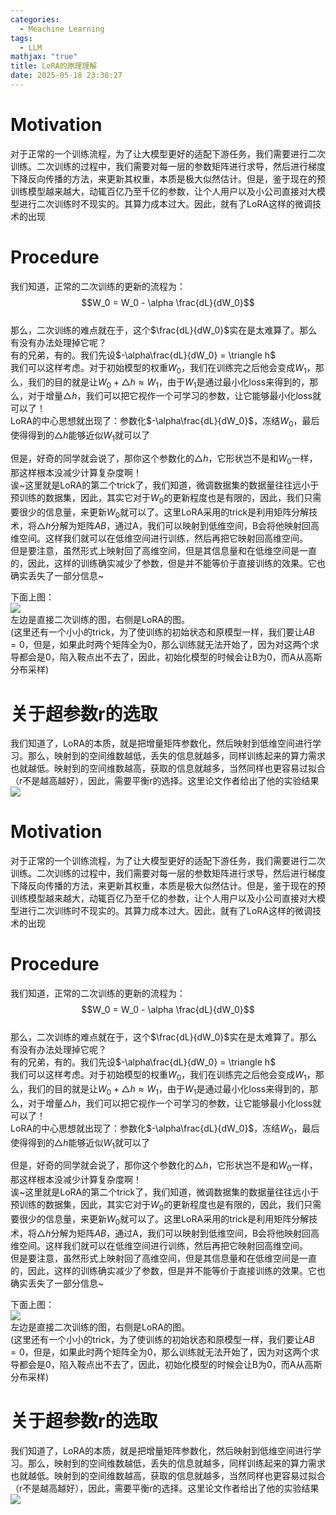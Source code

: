 ```yaml
---
categories:
  - Meachine Learning
tags:
  - LLM
mathjax: "true"
title: LoRA的原理理解
date: 2025-05-18 23:38:27
---
```


# Motivation  
对于正常的一个训练流程，为了让大模型更好的适配下游任务，我们需要进行二次训练。二次训练的过程中，我们需要对每一层的参数矩阵进行求导，然后进行梯度下降反向传播的方法，来更新其权重，本质是极大似然估计。但是，鉴于现在的预训练模型越来越大，动辄百亿乃至千亿的参数，让个人用户以及小公司直接对大模型进行二次训练时不现实的。其算力成本过大。因此，就有了LoRA这样的微调技术的出现  

# Procedure  
我们知道，正常的二次训练的更新的流程为：$$W_0 = W_0 - \alpha \frac{dL}{dW_0}$$  
那么，二次训练的难点就在于，这个$\frac{dL}{dW_0}$实在是太难算了。那么有没有办法处理掉它呢？  
有的兄弟，有的。我们先设$-\alpha\frac{dL}{dW_0} = \triangle h$  
我们可以这样考虑。对于初始模型的权重$W_0$，我们在训练完之后他会变成$W_1$，那么，我们的目的就是让$W_0 + \triangle h \approx W_1$，由于$W_1$是通过最小化loss来得到的，那么，对于增量$\triangle h$，我们可以把它视作一个可学习的参数，让它能够最小化loss就可以了！  
LoRA的中心思想就出现了：参数化$-\alpha\frac{dL}{dW_0}$，冻结$W_0$，最后使得得到的$\triangle h$能够近似$W_1$就可以了  

但是，好奇的同学就会说了，那你这个参数化的$\triangle h$，它形状岂不是和$W_0$一样，那这样根本没减少计算复杂度啊！  
诶~这里就是LoRA的第二个trick了，我们知道，微调数据集的数据量往往远小于预训练的数据集，因此，其实它对于$W_0$的更新程度也是有限的，因此，我们只需要很少的信息量，来更新$W_0$就可以了。这里LoRA采用的trick是利用矩阵分解技术，将$\triangle h$分解为矩阵$AB$，通过A，我们可以映射到低维空间，B会将他映射回高维空间。这样我们就可以在低维空间进行训练，然后再把它映射回高维空间。  
但是要注意，虽然形式上映射回了高维空间，但是其信息量和在低维空间是一直的，因此，这样的训练确实减少了参数，但是并不能等价于直接训练的效果。它也确实丢失了一部分信息~  

下面上图：  
![](/IMG/Pasted%20image%2020250518142849.png)  
左边是直接二次训练的图，右侧是LoRA的图。  
(这里还有一个小小的trick，为了使训练的初始状态和原模型一样，我们要让$AB = 0$，但是，如果此时两个矩阵全为0，那么训练就无法开始了，因为对这两个求导都会是0，陷入鞍点出不去了，因此，初始化模型的时候会让B为0，而A从高斯分布采样)  

# 关于超参数r的选取  
我们知道了，LoRA的本质，就是把增量矩阵参数化，然后映射到低维空间进行学习。那么，映射到的空间维数越低，丢失的信息就越多，同样训练起来的算力需求也就越低。映射到的空间维数越高，获取的信息就越多，当然同样也更容易过拟合（r不是越高越好），因此，需要平衡r的选择。这里论文作者给出了他的实验结果  
![](/IMG/Pasted%20image%2020250518143351.png)  

# Motivation  
对于正常的一个训练流程，为了让大模型更好的适配下游任务，我们需要进行二次训练。二次训练的过程中，我们需要对每一层的参数矩阵进行求导，然后进行梯度下降反向传播的方法，来更新其权重，本质是极大似然估计。但是，鉴于现在的预训练模型越来越大，动辄百亿乃至千亿的参数，让个人用户以及小公司直接对大模型进行二次训练时不现实的。其算力成本过大。因此，就有了LoRA这样的微调技术的出现  

# Procedure  
我们知道，正常的二次训练的更新的流程为：$$W_0 = W_0 - \alpha \frac{dL}{dW_0}$$  
那么，二次训练的难点就在于，这个$\frac{dL}{dW_0}$实在是太难算了。那么有没有办法处理掉它呢？  
有的兄弟，有的。我们先设$-\alpha\frac{dL}{dW_0} = \triangle h$  
我们可以这样考虑。对于初始模型的权重$W_0$，我们在训练完之后他会变成$W_1$，那么，我们的目的就是让$W_0 + \triangle h \approx W_1$，由于$W_1$是通过最小化loss来得到的，那么，对于增量$\triangle h$，我们可以把它视作一个可学习的参数，让它能够最小化loss就可以了！  
LoRA的中心思想就出现了：参数化$-\alpha\frac{dL}{dW_0}$，冻结$W_0$，最后使得得到的$\triangle h$能够近似$W_1$就可以了  

但是，好奇的同学就会说了，那你这个参数化的$\triangle h$，它形状岂不是和$W_0$一样，那这样根本没减少计算复杂度啊！  
诶~这里就是LoRA的第二个trick了，我们知道，微调数据集的数据量往往远小于预训练的数据集，因此，其实它对于$W_0$的更新程度也是有限的，因此，我们只需要很少的信息量，来更新$W_0$就可以了。这里LoRA采用的trick是利用矩阵分解技术，将$\triangle h$分解为矩阵$AB$，通过A，我们可以映射到低维空间，B会将他映射回高维空间。这样我们就可以在低维空间进行训练，然后再把它映射回高维空间。  
但是要注意，虽然形式上映射回了高维空间，但是其信息量和在低维空间是一直的，因此，这样的训练确实减少了参数，但是并不能等价于直接训练的效果。它也确实丢失了一部分信息~  

下面上图：  
![](/IMG/Pasted%20image%2020250518142849.png)  
左边是直接二次训练的图，右侧是LoRA的图。  
(这里还有一个小小的trick，为了使训练的初始状态和原模型一样，我们要让$AB = 0$，但是，如果此时两个矩阵全为0，那么训练就无法开始了，因为对这两个求导都会是0，陷入鞍点出不去了，因此，初始化模型的时候会让B为0，而A从高斯分布采样)  

# 关于超参数r的选取  
我们知道了，LoRA的本质，就是把增量矩阵参数化，然后映射到低维空间进行学习。那么，映射到的空间维数越低，丢失的信息就越多，同样训练起来的算力需求也就越低。映射到的空间维数越高，获取的信息就越多，当然同样也更容易过拟合（r不是越高越好），因此，需要平衡r的选择。这里论文作者给出了他的实验结果  
![](/IMG/Pasted%20image%2020250518143351.png)  

